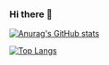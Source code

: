 ### Hi there 👋

[![Anurag's GitHub stats](https://github-readme-stats.vercel.app/api?username=JamyDon)](https://github.com/anuraghazra/github-readme-stats)

[![Top Langs](https://github-readme-stats.vercel.app/api/top-langs/?username=JamyDon)](https://github.com/anuraghazra/github-readme-stats)

<!--
**JamyDon/JamyDon** is a ✨ _special_ ✨ repository because its `README.md` (this file) appears on your GitHub profile.

Here are some ideas to get you started:

- 🔭 I’m currently working on ...
- 🌱 I’m currently learning ...
- 👯 I’m looking to collaborate on ...
- 🤔 I’m looking for help with ...
- 💬 Ask me about ...
- 📫 How to reach me: ...
- 😄 Pronouns: ...
- ⚡ Fun fact: ...
-->
